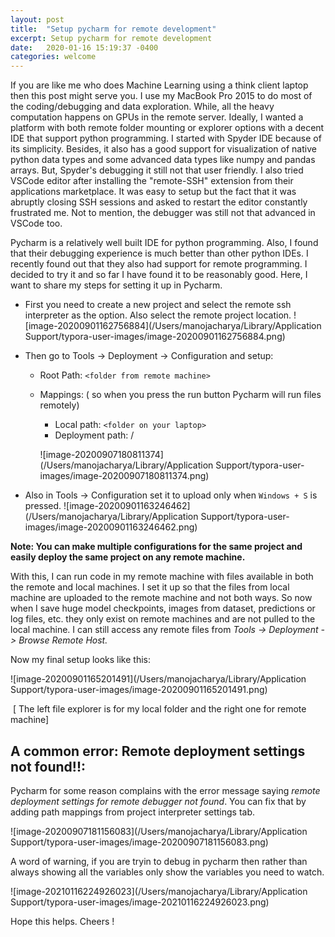 ```yaml
---
layout: post
title:  "Setup pycharm for remote development"
excerpt: Setup pycharm for remote development
date:   2020-01-16 15:19:37 -0400
categories: welcome
---
```


If you are like me who does  Machine Learning  using a think client laptop then this post might serve you.   I  use  my MacBook Pro 2015 to do most of the coding/debugging and  data exploration. While, all the  heavy computation happens on  GPUs in the remote server.  Ideally,  I wanted a platform with both remote folder mounting or explorer options with a decent IDE that support python programming.  I started with Spyder IDE  because of its simplicity. Besides,  it also has a good  support for visualization of  native python data types and some advanced data types like numpy and  pandas arrays. But, Spyder's debugging it still not that user friendly. I also tried VSCode editor after  installing the  "remote-SSH" extension from their applications marketplace. It was easy to setup but the fact that it was abruptly  closing SSH sessions and  asked to restart the editor constantly  frustrated me. Not to mention, the debugger was still not that advanced in VSCode too.

Pycharm is a relatively well built IDE for python programming.  Also, I found that their debugging experience is much better than  other python IDEs. I recently found out that they also had support for remote programming. I decided to try it and so far I have found it to be reasonably good. Here, I want to share my steps for setting it up in Pycharm.

- First you need to create a new project and select  the remote ssh interpreter as the option. Also select the remote project location.
  ![image-20200901162756884](/Users/manojacharya/Library/Application Support/typora-user-images/image-20200901162756884.png)

- Then go to Tools -> Deployment -> Configuration and setup:

  - Root Path:  `<folder from remote machine>`

  - Mappings: ( so when you press the run button Pycharm will run files remotely)

    - Local path: `<folder on your laptop>`
    - Deployment path: /

    ![image-20200907180811374](/Users/manojacharya/Library/Application Support/typora-user-images/image-20200907180811374.png)

- Also in Tools -> Configuration set it to upload only when `Windows + S` is pressed. 
  ![image-20200901163246462](/Users/manojacharya/Library/Application Support/typora-user-images/image-20200901163246462.png)

**Note: You can make multiple configurations for the same project  and easily deploy the same project on any remote machine.**

With this, I can run  code in my remote machine with files available  in  both the remote and local machines.  I  set it up so that the files from local machine are uploaded to the remote machine and not both ways. So now when I save huge model checkpoints,  images from dataset, predictions or  log files, etc.  they only exist on remote machines and are not pulled to the local machine. I can still access  any remote files from  *Tools -> Deployment -> Browse Remote Host.*

Now my final setup looks like this: 

![image-20200901165201491](/Users/manojacharya/Library/Application Support/typora-user-images/image-20200901165201491.png)

​				[ The left file explorer is for my local folder and the right one for remote machine]



##  A common error: Remote deployment settings not found!!:

Pycharm for some reason  complains with the error message saying *remote deployment  settings for remote debugger not found*. You can fix that by adding path mappings  from project  interpreter settings tab.

![image-20200907181156083](/Users/manojacharya/Library/Application Support/typora-user-images/image-20200907181156083.png)



A word of warning, if you are tryin to debug in pycharm then rather than always showing all the variables only show the variables you need to watch.

![image-20210116224926023](/Users/manojacharya/Library/Application Support/typora-user-images/image-20210116224926023.png)



Hope this helps. Cheers !
